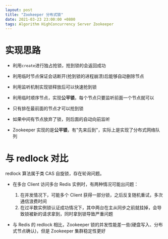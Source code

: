 ```yaml
---
layout: post
title: "Zookeeper 分布式锁"
date: 2021-03-23 23:00:00 +0800
tags: Algorithm HighConcurrency Server Zookeeper
---
```


# 实现思路

- 利用`create`进行独占抢锁，抢到锁的会返回成功
- 利用临时节点保证会话断开(抢到锁的进程崩溃)后能够自动删除节点
- 利用监听机制实现锁释放后可以快速抢到锁
- 利用临时顺序节点，实现**公平锁**，每个节点只要监听前面一个节点就可以
- 只有排在最前面的节点才可以抢到锁
- 如果中间有节点放弃了锁，则后面的自动向前监听

- Zookeeper 实现的是**公平锁**，有"先来后到"，实际上是实现了分布式网络队列

# 与 redlock 对比

redlock 算法属于类 CAS 自旋锁，存在轮询问题。

- 在多台 Client 访问多台 Redis 实例时，有两种情况可能出问题：

  1. 在并发情况下，可能多个 Client 获得一部分锁，之后反复随机重试，多次通信浪费时间
  2. 在过半数实例锁认证成功情况下，其中两台在主从同步之前就挂掉，会导致锁被新的请求拿到，同时拿到锁导致严重问题

- 与 Redis 的 redlock 相比，Zookeeper 锁的并发性能差一些(硬盘写入、分布式节点确认)，但是 Zookeeper 集群稳定性更好
